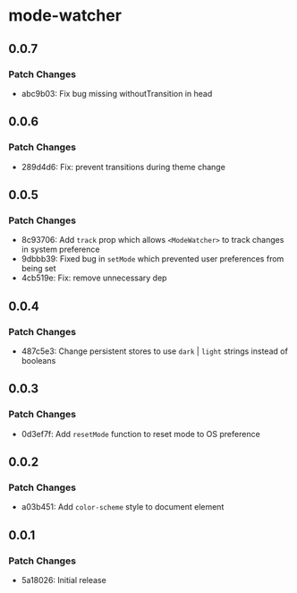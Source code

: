 # mode-watcher

## 0.0.7

### Patch Changes

- abc9b03: Fix bug missing withoutTransition in head

## 0.0.6

### Patch Changes

- 289d4d6: Fix: prevent transitions during theme change

## 0.0.5

### Patch Changes

- 8c93706: Add `track` prop which allows `<ModeWatcher>` to track changes in system preference
- 9dbbb39: Fixed bug in `setMode` which prevented user preferences from being set
- 4cb519e: Fix: remove unnecessary dep

## 0.0.4

### Patch Changes

- 487c5e3: Change persistent stores to use `dark` | `light` strings instead of booleans

## 0.0.3

### Patch Changes

- 0d3ef7f: Add `resetMode` function to reset mode to OS preference

## 0.0.2

### Patch Changes

- a03b451: Add `color-scheme` style to document element

## 0.0.1

### Patch Changes

- 5a18026: Initial release
